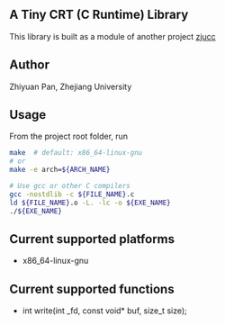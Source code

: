 A Tiny CRT (C Runtime) Library
---

This library is built as a module of another project [zjucc](https://https://github.com/bugsz/c-compiler)

## Author

Zhiyuan Pan, Zhejiang University

## Usage

From the project root folder, run

```bash
make  # default: x86_64-linux-gnu
# or
make -e arch=${ARCH_NAME}

# Use gcc or other C compilers
gcc -nostdlib -c ${FILE_NAME}.c
ld ${FILE_NAME}.o -L. -lc -o ${EXE_NAME}
./${EXE_NAME}
```

## Current supported platforms
* x86_64-linux-gnu

## Current supported functions
* int write(int _fd, const void* buf, size_t size);
